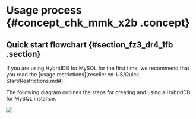 # Usage process {#concept_chk_mmk_x2b .concept}

## Quick start flowchart {#section_fz3_dr4_1fb .section}

If you are using HybridDB for MySQL for the first time, we recommend that you read the [usage restrictions](reseller.en-US/Quick Start/Restrictions.md#).

The following diagram outlines the steps for creating and using a HybridDB for MySQL instance.

![](http://static-aliyun-doc.oss-cn-hangzhou.aliyuncs.com/assets/img/18482/153959616110134_en-US.png)

